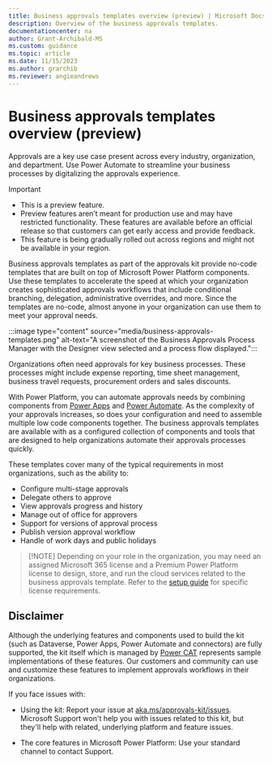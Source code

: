 ```yaml
---
title: Business approvals templates overview (preview) | Microsoft Docs
description: Overview of the business approvals templates.
documentationcenter: na
author: Grant-Archibald-MS
ms.custom: guidance
ms.topic: article
ms.date: 11/15/2023
ms.author: grarchib
ms.reviewer: angieandrews
---
```


# Business approvals templates overview (preview)

Approvals are a key use case present across every industry, organization, and department. Use Power Automate to streamline your business processes by digitalizing the approvals experience.

> [!IMPORTANT]
>
> - This is a preview feature.
> - Preview features aren’t meant for production use and may have restricted functionality. These features are available before an official release so that customers can get early access and provide feedback.
> - This feature is being gradually rolled out across regions and might not be available in your region.

Business approvals templates as part of the approvals kit provide no-code templates that are built on top of Microsoft Power Platform components. Use these templates to accelerate the speed at which your organization creates sophisticated approvals workflows that include conditional branching, delegation, administrative overrides, and more. Since the templates are no-code, almost anyone in your organization can use them to meet your approval needs.

:::image type="content" source="media/business-approvals-templates.png" alt-text="A screenshot of the Business Approvals Process Manager with the Designer view selected and a process flow displayed.":::

Organizations often need approvals for key business processes. These processes might include expense reporting, time sheet management, business travel requests, procurement orders and sales discounts.

With Power Platform, you can automate approvals needs by combining components from [Power Apps](https://make.powerapps.com) and [Power Automate](https://make.powerautomate.com). As the complexity of your approvals increases, so does your configuration and need to assemble multiple low code components together. The business approvals templates are available with as a configured collection of components and tools that are designed to help organizations automate their approvals processes quickly.

These templates cover many of the typical requirements in most organizations, such as the ability to:

- Configure multi-stage approvals
- Delegate others to approve
- View approvals progress and history
- Manage out of office for approvers
- Support for versions of approval process
- Publish version approval workflow
- Handle of work days and public holidays

> [!NOTE] Depending on your role in the organization, you may need an assigned Microsoft 365 license and a Premium Power Platform license to design, store, and run the cloud services related to the business approvals template. Refer to the [setup guide](./setup.md) for specific license requirements.

## Disclaimer

Although the underlying features and components used to build the kit (such as Dataverse, Power Apps, Power Automate and connectors) are fully supported, the kit itself which is managed by [Power CAT](https://aka.ms/whoispowercat) represents sample implementations of these features. Our customers and community can use and customize these features to implement approvals workflows in their organizations.

If you face issues with:

- Using the kit: Report your issue at [aka.ms/approvals-kit/issues](https://aka.ms/approvals-kit/issues). Microsoft Support won't help you with issues related to this kit, but they'll help with related, underlying platform and feature issues.

- The core features in Microsoft Power Platform: Use your standard channel to contact Support.
